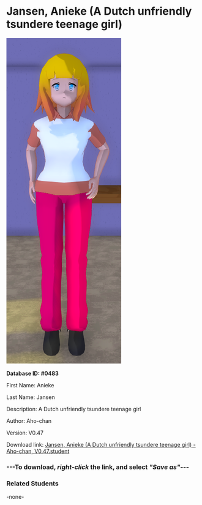 # Jansen, Anieke (A Dutch unfriendly tsundere teenage girl)

<img src="Files/Images/Jansen, Anieke (A Dutch unfriendly tsundere teenage girl).png" title="Jansen, Anieke (A Dutch unfriendly tsundere teenage girl) - Aho-chan, V0.47">

**Database ID: #0483**

First Name: Anieke

Last Name: Jansen

Description: A Dutch unfriendly tsundere teenage girl

Author: Aho-chan

Version: V0.47

Download link: <a href="https://raw.githubusercontent.com/Arbiter1223/Daigaku-Gurashi-Custom-Students/master/Files/Studen%20Files/Jansen%2C%20Anieke%20(A%20Dutch%20unfriendly%20tsundere%20teenage%20girl)%20-%20Aho-chan%2C%20V0.47.student">Jansen, Anieke (A Dutch unfriendly tsundere teenage girl) - Aho-chan, V0.47.student</a>

### ---**To download, _right-click_ the link, and select _"Save as"_**---

### Related Students

-none-
